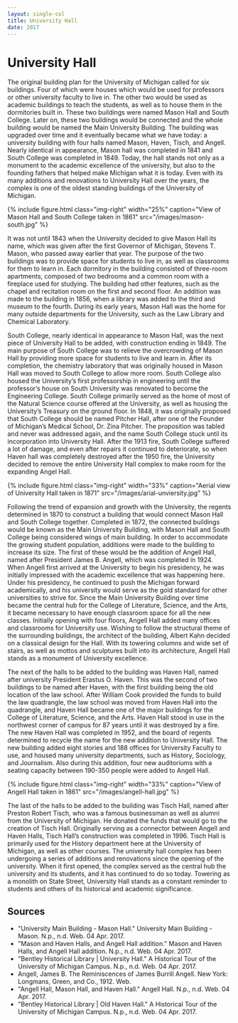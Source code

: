 ```yaml
---
layout: single-col
title: University Hall
date: 2017
---
```


# University Hall

The original building plan for the University of Michigan called for six buildings. Four of which were houses which would be used for professors or other university faculty to live in. The other two would be used as academic buildings to teach the students, as well as to house them in the dormitories built in. These two buildings were named Mason Hall and South College. Later on, these two buildings would be connected and the whole building would be named the Main University Building. The building was upgraded over time and it eventually became what we have today: a university building with four halls named Mason, Haven, Tisch, and Angell. Nearly identical in appearance, Mason hall was completed in 1841 and South College was completed in 1849. Today, the hall stands not only as a monument to the academic excellence of the university, but also to the founding fathers that helped make Michigan what it is today. Even with its many additions and renovations to University Hall over the years, the complex is one of the oldest standing buildings of the University of Michigan.  

{% include figure.html class="img-right" width="25%" caption="View of Mason Hall and South College taken in 1861" src="/images/mason-south.jpg" %}

It was not until 1843 when the University decided to give Mason Hall its name, which was given after the first Governor of Michigan, Stevens T. Mason, who passed away earlier that year. The purpose of the two buildings was to provide space for students to live in, as well as classrooms for them to learn in. Each dormitory in the building consisted of three-room apartments, composed of two bedrooms and a common room with a fireplace used for studying. The building had other features, such as the chapel and recitation room on the first and second floor. An addition was made to the building in 1856, when a library was added to the third and museum to the fourth. During its early years, Mason Hall was the home for many outside departments for the University, such as the Law Library and Chemical Laboratory.

South College, nearly identical in appearance to Mason Hall, was the next piece of University Hall to be added, with construction ending in 1849. The main purpose of South College was to relieve the overcrowding of Mason Hall by providing more space for students to live and learn in. After its completion, the chemistry laboratory that was originally housed in Mason Hall was moved to South College to allow more room. South College also housed the University’s first professorship in engineering until the professor’s house on South University was renovated to become the Engineering College. South College primarily served as the home of most of the Natural Science course offered at the University, as well as housing the University’s Treasury on the ground floor. In 1848, it was originally proposed that South College should be named Pitcher Hall, after one of the Founder of Michigan’s Medical School, Dr. Zina Pitcher. The proposition was tabled and never was addressed again, and the name South College stuck until its incorporation into University Hall. After the 1913 fire, South College suffered a lot of damage, and even after repairs it continued to deteriorate, so when Haven hall was completely destroyed after the 1950 fire, the University decided to remove the entire University Hall complex to make room for the expanding Angel Hall.

{% include figure.html class="img-right" width="33%" caption="Aerial view of University Hall taken in 1871" src="/images/arial-unviersity.jpg" %}

Following the trend of expansion and growth with the University, the regents determined in 1870 to construct a building that would connect Mason Hall and South College together. Completed in 1872, the connected buildings would be known as the Main University Building, with Mason Hall and South College being considered wings of main building. In order to accommodate the growing student population, additions were made to the building to increase its size. The first of these would be the addition of Angell Hall, named after President James B. Angell, which was completed in 1924. When Angell first arrived at the University to begin his presidency, he was initially impressed with the academic excellence that was happening here. Under his presidency, he continued to push the Michigan forward academically, and his university would serve as the gold standard for other universities to strive for.
Since the Main University Building over time became the central hub for the College of Literature, Science, and the Arts, it became necessary to have enough classroom space for all the new classes. Initially opening with four floors, Angell Hall added many offices and classrooms for University use. Wishing to follow the structural theme of the surrounding buildings, the architect of the building, Albert Kahn decided on a classical design for the Hall. With its towering columns and wide set of stairs, as well as mottos and sculptures built into its architecture, Angell Hall stands as a monument of University excellence.  

The next of the halls to be added to the building was Haven Hall, named after university President Erastus O. Haven. This was the second of two buildings to be named after Haven, with the first building being the old location of the law school. After William Cook provided the funds to build the law quadrangle, the law school was moved from Haven Hall into the quadrangle, and Haven Hall became one of the major buildings for the College of Literature, Science, and the Arts. Haven Hall stood in use in the northwest corner of campus for 87 years until it was destroyed by a fire. The new Haven Hall was completed in 1952, and the board of regents determined to recycle the name for the new addition to University Hall. The new building added eight stories and 188 offices for University Faculty to use, and housed many university departments, such as History, Sociology, and Journalism. Also during this addition, four new auditoriums with a seating capacity between 190-350 people were added to Angell Hall.  

{% include figure.html class="img-right" width="33%" caption="View of Angell Hall taken in 1861" src="/images/angell-hall.jpg" %}

The last of the halls to be added to the building was Tisch Hall, named after Preston Robert Tisch, who was a famous businessman as well as alumni from the University of Michigan. He donated the funds that would go to the creation of Tisch Hall. Originally serving as a connector between Angell and Haven Halls, Tisch Hall’s construction was completed in 1996. Tisch Hall is primarily used for the History department here at the University of Michigan, as well as other courses. The university hall complex has been undergoing a series of additions and renovations since the opening of the university.  When it first opened, the complex served as the central hub the university and its students, and it has continued to do so today. Towering as a monolith on State Street, University Hall stands as a constant reminder to students and others of its historical and academic significance.

## Sources

- "University Main Building - Mason Hall." University Main Building - Mason. N.p., n.d. Web. 04 Apr. 2017.
- "Mason and Haven Halls, and Angell Hall addition." Mason and Haven Halls, and Angell Hall addition. N.p., n.d. Web. 04 Apr. 2017.
- "Bentley Historical Library | University Hall." A Historical Tour of the University of Michigan Campus. N.p., n.d. Web. 04 Apr. 2017.
- Angell, James B. The Reminiscences of James Burrill Angell. New York: Longmans, Green, and Co., 1912. Web.
- "Angell Hall, Mason Hall, and Haven Hall." Angell Hall. N.p., n.d. Web. 04 Apr. 2017.
- "Bentley Historical Library | Old Haven Hall." A Historical Tour of the University of Michigan Campus. N.p., n.d. Web. 04 Apr. 2017.
